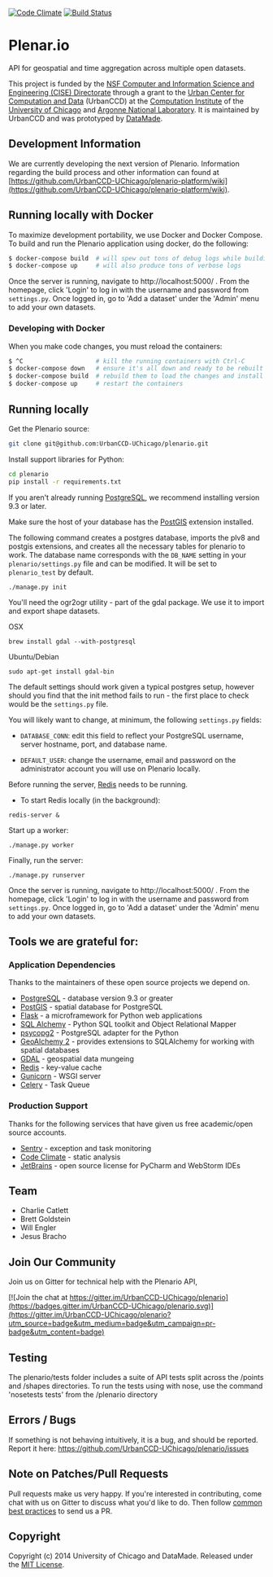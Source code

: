 
[![Code Climate](https://codeclimate.com/github/UrbanCCD-UChicago/plenario/badges/gpa.svg)](https://codeclimate.com/github/UrbanCCD-UChicago/plenario)
[![Build Status](https://travis-ci.org/UrbanCCD-UChicago/plenario.svg?branch=master)](https://travis-ci.org/UrbanCCD-UChicago/plenario)

# Plenar.io

API for geospatial and time aggregation across multiple open datasets.

This project is funded by the [NSF Computer and Information Science and Engineering (CISE) Directorate](http://www.nsf.gov/dir/index.jsp?org=CISE)
through a grant to the [Urban Center for Computation and Data](https://urbanccd.org/) (UrbanCCD)
at the [Computation Institute](http://ci.uchicago.edu)
of the [University of Chicago](http://uchicago.edu) and [Argonne National Laboratory](http://www.anl.gov).
It is maintained by UrbanCCD and was prototyped by [DataMade](http://datamade.us).

## Development Information

We are currently developing the next version of Plenario. Information regarding the build process and other information can found at [https://github.com/UrbanCCD-UChicago/plenario-platform/wiki](https://github.com/UrbanCCD-UChicago/plenario-platform/wiki).

## Running locally with Docker

To maximize development portability, we use Docker and Docker Compose. To build and run the Plenario application using docker, do the following:

```bash
$ docker-compose build  # will spew out tons of debug logs while building containers
$ docker-compose up     # will also produce tons of verbose logs
```

Once the server is running, navigate to http://localhost:5000/ . From
the homepage, click 'Login' to log in with the username and password
from `settings.py`. Once logged in, go to 'Add a dataset' under the
'Admin' menu to add your own datasets.

### Developing with Docker

When you make code changes, you must reload the containers:

```bash
$ ^C                    # kill the running containers with Ctrl-C
$ docker-compose down   # ensure it's all down and ready to be rebuilt
$ docker-compose build  # rebuild them to load the changes and install anything new
$ docker-compose up     # restart the containers
```

## Running locally

Get the Plenario source:

``` bash
git clone git@github.com:UrbanCCD-UChicago/plenario.git
```

Install support libraries for Python:

``` bash
cd plenario
pip install -r requirements.txt
```

If you aren't already running [PostgreSQL](http://www.postgresql.org/),
we recommend installing version 9.3 or later.

Make sure the host of your database has the [PostGIS](http://postgis.net/)
extension installed.

The following command creates a postgres database, imports the
plv8 and postgis extensions, and creates all the necessary tables for
plenario to work. The database name corresponds with the `DB_NAME`
setting in your `plenario/settings.py` file and can be modified. It will
be set to `plenario_test` by default.

```
./manage.py init
```

You'll need the ogr2ogr utility - part of the gdal package. We use it to import and export shape datasets.

OSX
```
brew install gdal --with-postgresql
```

Ubuntu/Debian

```
sudo apt-get install gdal-bin
```

The default settings should work given a typical postgres setup, however
should you find that the init method fails to run - the first place to
check would be the `settings.py` file.

You will likely want to change, at minimum, the following `settings.py`
fields:

* `DATABASE_CONN`: edit this field to reflect your PostgreSQL
  username, server hostname, port, and database name.

* `DEFAULT_USER`: change the username, email and password on the
administrator account you will use on Plenario locally.

Before running the server, [Redis](http://redis.io/) needs to be running.

* To start Redis locally (in the background):

```
redis-server &
```

Start up a worker:

```
./manage.py worker
```

Finally, run the server:

```
./manage.py runserver
```

Once the server is running, navigate to http://localhost:5000/ . From
the homepage, click 'Login' to log in with the username and password
from `settings.py`. Once logged in, go to 'Add a dataset' under the
'Admin' menu to add your own datasets.

## Tools we are grateful for:

### Application Dependencies

Thanks to the maintainers of these open source projects we depend on.

* [PostgreSQL](http://www.postgresql.org/) - database version 9.3 or greater
* [PostGIS](http://postgis.net/) - spatial database for PostgreSQL
* [Flask](http://flask.pocoo.org/) - a microframework for Python web applications
* [SQL Alchemy](http://www.sqlalchemy.org/) - Python SQL toolkit and Object Relational Mapper
* [psycopg2](http://initd.org/psycopg/) - PostgreSQL adapter for the Python
* [GeoAlchemy 2](http://geoalchemy-2.readthedocs.org/en/0.2.4/) - provides extensions to SQLAlchemy for working with spatial databases
* [GDAL](http://www.gdal.org/) - geospatial data mungeing
* [Redis](http://redis.io/) - key-value cache
* [Gunicorn](http://gunicorn.org/) - WSGI server
* [Celery](http://www.celeryproject.org/) - Task Queue

### Production Support

Thanks for the following services that have given us free academic/open source accounts.

* [Sentry](https://getsentry.com/welcome/) - exception and task monitoring
* [Code Climate](https://codeclimate.com/) - static analysis
* [JetBrains](https://www.jetbrains.com/) - open source license for PyCharm and WebStorm IDEs


## Team

* Charlie Catlett
* Brett Goldstein
* Will Engler
* Jesus Bracho

## Join Our Community

Join us on Gitter for technical help with the Plenario API,

[![Join the chat at https://gitter.im/UrbanCCD-UChicago/plenario](https://badges.gitter.im/UrbanCCD-UChicago/plenario.svg)](https://gitter.im/UrbanCCD-UChicago/plenario?utm_source=badge&utm_medium=badge&utm_campaign=pr-badge&utm_content=badge)

## Testing

The plenario/tests folder includes a suite of API tests split across the /points and /shapes directories. To run the tests using with nose, use the command 'nosetests tests' from the /plenario directory

## Errors / Bugs

If something is not behaving intuitively, it is a bug, and should be reported.
Report it here: https://github.com/UrbanCCD-UChicago/plenario/issues

## Note on Patches/Pull Requests

Pull requests make us very happy.
If you're interested in contributing, come chat with us on Gitter
to discuss what you'd like to do.
Then follow [common best practices](http://www.contribution-guide.org/)
to send us a PR.

## Copyright

Copyright (c) 2014 University of Chicago and DataMade.
Released under the [MIT License](https://github.com/UrbanCCD-UChicago/plenario/blob/master/LICENSE).
